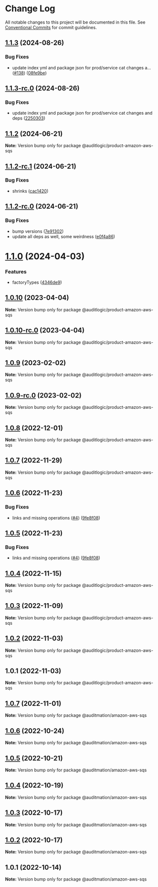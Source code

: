 # Change Log

All notable changes to this project will be documented in this file.
See [Conventional Commits](https://conventionalcommits.org) for commit guidelines.

## [1.1.3](https://github.com/auditlogic/product/compare/@auditlogic/product-amazon-aws-sqs@1.1.2...@auditlogic/product-amazon-aws-sqs@1.1.3) (2024-08-26)


### Bug Fixes

* update index yml and package json for prod/service cat changes a… ([#138](https://github.com/auditlogic/product/issues/138)) ([08fe9be](https://github.com/auditlogic/product/commit/08fe9beb1c8457462a19bc69caa02e6212d97e1a))





## [1.1.3-rc.0](https://github.com/auditlogic/product/compare/@auditlogic/product-amazon-aws-sqs@1.1.2...@auditlogic/product-amazon-aws-sqs@1.1.3-rc.0) (2024-08-26)


### Bug Fixes

* update index yml and package json for prod/service cat changes and deps ([2250303](https://github.com/auditlogic/product/commit/225030363a363608240135b7ebed386b28f01e4b))





## [1.1.2](https://github.com/auditlogic/product/compare/@auditlogic/product-amazon-aws-sqs@1.1.2-rc.1...@auditlogic/product-amazon-aws-sqs@1.1.2) (2024-06-21)

**Note:** Version bump only for package @auditlogic/product-amazon-aws-sqs





## [1.1.2-rc.1](https://github.com/auditlogic/product/compare/@auditlogic/product-amazon-aws-sqs@1.1.2-rc.0...@auditlogic/product-amazon-aws-sqs@1.1.2-rc.1) (2024-06-21)


### Bug Fixes

* shrinks ([cac1420](https://github.com/auditlogic/product/commit/cac14200fefcd8183ab69fe89a47bd3f70f563e9))





## [1.1.2-rc.0](https://github.com/auditlogic/product/compare/@auditlogic/product-amazon-aws-sqs@1.1.0...@auditlogic/product-amazon-aws-sqs@1.1.2-rc.0) (2024-06-21)


### Bug Fixes

* bump versions ([7e91302](https://github.com/auditlogic/product/commit/7e913023b8b312150ed7762c32fbbe616be71de5))
* update all deps as well, some weirdness ([e0f4a86](https://github.com/auditlogic/product/commit/e0f4a864714e2d3de6bbf3da014d5312fe53be2f))





# [1.1.0](https://github.com/auditlogic/product/compare/@auditlogic/product-amazon-aws-sqs@1.0.10...@auditlogic/product-amazon-aws-sqs@1.1.0) (2024-04-03)


### Features

* factoryTypes ([4346de9](https://github.com/auditlogic/product/commit/4346de92693aee892fccf725338ffc7b80ab182b))





## [1.0.10](https://github.com/auditlogic/product/compare/@auditlogic/product-amazon-aws-sqs@1.0.9...@auditlogic/product-amazon-aws-sqs@1.0.10) (2023-04-04)

**Note:** Version bump only for package @auditlogic/product-amazon-aws-sqs





## [1.0.10-rc.0](https://github.com/auditlogic/product/compare/@auditlogic/product-amazon-aws-sqs@1.0.9...@auditlogic/product-amazon-aws-sqs@1.0.10-rc.0) (2023-04-04)

**Note:** Version bump only for package @auditlogic/product-amazon-aws-sqs





## [1.0.9](https://github.com/auditlogic/product/compare/@auditlogic/product-amazon-aws-sqs@1.0.8...@auditlogic/product-amazon-aws-sqs@1.0.9) (2023-02-02)

**Note:** Version bump only for package @auditlogic/product-amazon-aws-sqs





## [1.0.9-rc.0](https://github.com/auditlogic/product/compare/@auditlogic/product-amazon-aws-sqs@1.0.8...@auditlogic/product-amazon-aws-sqs@1.0.9-rc.0) (2023-02-02)

**Note:** Version bump only for package @auditlogic/product-amazon-aws-sqs





## [1.0.8](https://github.com/auditlogic/product/compare/@auditlogic/product-amazon-aws-sqs@1.0.7...@auditlogic/product-amazon-aws-sqs@1.0.8) (2022-12-01)

**Note:** Version bump only for package @auditlogic/product-amazon-aws-sqs





## [1.0.7](https://github.com/auditlogic/product/compare/@auditlogic/product-amazon-aws-sqs@1.0.6...@auditlogic/product-amazon-aws-sqs@1.0.7) (2022-11-29)

**Note:** Version bump only for package @auditlogic/product-amazon-aws-sqs





## [1.0.6](https://github.com/auditlogic/product/compare/@auditlogic/product-amazon-aws-sqs@1.0.4...@auditlogic/product-amazon-aws-sqs@1.0.6) (2022-11-23)


### Bug Fixes

* links and missing operations ([#4](https://github.com/auditlogic/product/issues/4)) ([9fe8f08](https://github.com/auditlogic/product/commit/9fe8f08fe7c57fdb79f991ac35bd6ac2e7dcad38))





## [1.0.5](https://github.com/auditlogic/product/compare/@auditlogic/product-amazon-aws-sqs@1.0.4...@auditlogic/product-amazon-aws-sqs@1.0.5) (2022-11-23)


### Bug Fixes

* links and missing operations ([#4](https://github.com/auditlogic/product/issues/4)) ([9fe8f08](https://github.com/auditlogic/product/commit/9fe8f08fe7c57fdb79f991ac35bd6ac2e7dcad38))





## [1.0.4](https://github.com/auditlogic/product/compare/@auditlogic/product-amazon-aws-sqs@1.0.3...@auditlogic/product-amazon-aws-sqs@1.0.4) (2022-11-15)

**Note:** Version bump only for package @auditlogic/product-amazon-aws-sqs





## [1.0.3](https://github.com/auditlogic/product/compare/@auditlogic/product-amazon-aws-sqs@1.0.2...@auditlogic/product-amazon-aws-sqs@1.0.3) (2022-11-09)

**Note:** Version bump only for package @auditlogic/product-amazon-aws-sqs





## [1.0.2](https://github.com/auditlogic/product/compare/@auditlogic/product-amazon-aws-sqs@1.0.1...@auditlogic/product-amazon-aws-sqs@1.0.2) (2022-11-03)

**Note:** Version bump only for package @auditlogic/product-amazon-aws-sqs





## 1.0.1 (2022-11-03)

**Note:** Version bump only for package @auditlogic/product-amazon-aws-sqs





## [1.0.7](https://github.com/auditmation/store-content/compare/@auditmation/amazon-aws-sqs@1.0.6...@auditmation/amazon-aws-sqs@1.0.7) (2022-11-01)

**Note:** Version bump only for package @auditmation/amazon-aws-sqs





## [1.0.6](https://github.com/auditmation/store-content/compare/@auditmation/amazon-aws-sqs@1.0.5...@auditmation/amazon-aws-sqs@1.0.6) (2022-10-24)

**Note:** Version bump only for package @auditmation/amazon-aws-sqs





## [1.0.5](https://github.com/auditmation/store-content/compare/@auditmation/amazon-aws-sqs@1.0.4...@auditmation/amazon-aws-sqs@1.0.5) (2022-10-21)

**Note:** Version bump only for package @auditmation/amazon-aws-sqs





## [1.0.4](https://github.com/auditmation/store-content/compare/@auditmation/amazon-aws-sqs@1.0.3...@auditmation/amazon-aws-sqs@1.0.4) (2022-10-19)

**Note:** Version bump only for package @auditmation/amazon-aws-sqs





## [1.0.3](https://github.com/auditmation/store-content/compare/@auditmation/amazon-aws-sqs@1.0.2...@auditmation/amazon-aws-sqs@1.0.3) (2022-10-17)

**Note:** Version bump only for package @auditmation/amazon-aws-sqs





## [1.0.2](https://github.com/auditmation/store-content/compare/@auditmation/amazon-aws-sqs@1.0.1...@auditmation/amazon-aws-sqs@1.0.2) (2022-10-17)

**Note:** Version bump only for package @auditmation/amazon-aws-sqs





## 1.0.1 (2022-10-14)

**Note:** Version bump only for package @auditmation/amazon-aws-sqs
